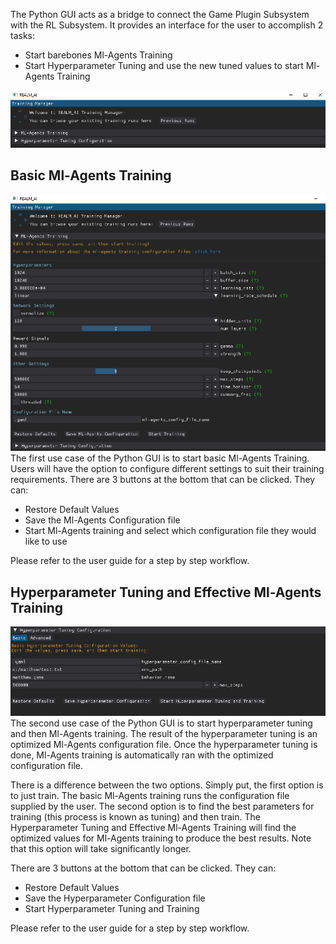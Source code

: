 The Python GUI acts as a bridge to connect the Game Plugin Subsystem with the RL Subsystem. It provides an interface for the user to accomplish 2 tasks:

- Start barebones Ml-Agents Training
- Start Hyperparameter Tuning and use the new tuned values to start Ml-Agents Training

![screenshot](images/home_screen.png)

## Basic Ml-Agents Training
![screenshot](images/ml_agents.png)
The first use case of the Python GUI is to start basic Ml-Agents Training. Users will have the option to configure different settings to suit their training requirements. There are 3 buttons at the bottom that can be clicked. They can:

- Restore Default Values
- Save the Ml-Agents Configuration file
- Start Ml-Agents training and select which configuration file they would like to use

Please refer to the user guide for a step by step workflow.

## Hyperparameter Tuning and Effective Ml-Agents Training
![screenshot](images/hyperparameter_tuning.png)
The second use case of the Python GUI is to start hyperparameter tuning and then Ml-Agents training. The result of the hyperparameter tuning is an optimized Ml-Agents configuration file. Once the hyperparameter tuning is done, Ml-Agents training is automatically ran with the optimized configuration file. 

There is a difference between the two options. Simply put, the first option is to just train. The basic Ml-Agents training runs the configuration file supplied by the user. The second option is to find the best parameters for training (this process is known as tuning) and then train. The Hyperparameter Tuning and Effective Ml-Agents Training will find the optimized values for Ml-Agents training to produce the best results. Note that this option will take significantly longer. 

There are 3 buttons at the bottom that can be clicked. They can:

- Restore Default Values
- Save the Hyperparameter Configuration file
- Start Hyperparameter Tuning and Training

Please refer to the user guide for a step by step workflow.
